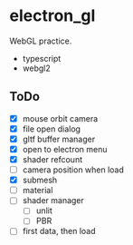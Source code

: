 # electron_gl

WebGL practice.

* typescript
* webgl2

## ToDo

* [x] mouse orbit camera
* [x] file open dialog
* [x] gltf buffer manager
* [x] open to electron menu
* [x] shader refcount
* [ ] camera position when load
* [x] submesh
* [ ] material
* [ ] shader manager
    * [ ] unlit
    * [ ] PBR
* [ ] first data, then load
